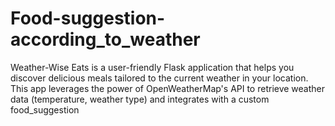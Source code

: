 # Food-suggestion-according_to_weather
Weather-Wise Eats is a user-friendly Flask application that helps you discover delicious meals tailored to the current weather in your location. This app leverages the power of OpenWeatherMap's API to retrieve weather data (temperature, weather type) and integrates with a custom food_suggestion
